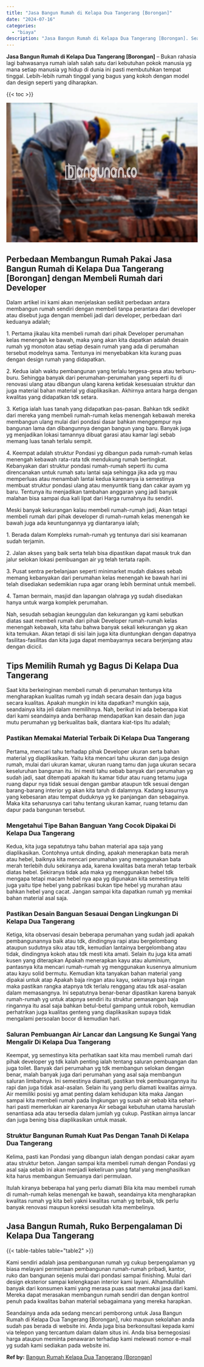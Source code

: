 ```yaml
---
title: "Jasa Bangun Rumah di Kelapa Dua Tangerang [Borongan]"
date: "2024-07-16"
categories: 
  - "biaya"
description: "Jasa Bangun Rumah di Kelapa Dua Tangerang [Borongan]. Seandainya anda ada sedang mencari pemborong untuk Jasa Bangun Rumah di Kelapa Dua Tangerang [Borongan..."
---
```


**Jasa Bangun Rumah di Kelapa Dua Tangerang \[Borongan\]** – Bukan rahasia lagi bahwasanya rumah ialah salah satu dari kebutuhan pokok manusia yg mana setiap manusia yg hidup di dunia ini pasti membutuhkan tempat tinggal. Lebih-lebih rumah tinggal yang bagus yang kokoh dengan model dan design seperti yang diharapkan.

{{< toc >}}

![Jasa Bangun Rumah di Kelapa Dua Tangerang [Borongan]](/images/borong-bangunan-01.png)

## Perbedaan Membangun Rumah Pakai Jasa Bangun Rumah di Kelapa Dua Tangerang \[Borongan\] dengan Membeli Rumah dari Developer

Dalam artikel ini kami akan menjelaskan sedikit perbedaan antara membangun rumah sendiri dengan membeli tanpa perantara dari developer atau disebut juga dengan membeli jadi dari developer, perbedaan dari keduanya adalah;

1\. Pertama jikalau kita membeli rumah dari pihak Developer perumahan kelas menengah ke bawah, maka yang akan kita dapatkan adalah desain rumah yg monoton atau setiap desain rumah yang ada di perumahan tersebut modelnya sama. Tentunya ini menyebabkan kita kurang puas dengan design rumah yang didapatkan.

2\. Kedua ialah waktu pembangunan yang terlalu tergesa-gesa atau terburu-buru. Sehingga banyak dari perumahan-perumahan yang seperti itu di renovasi ulang atau dibangun ulang karena ketidak kesesuaian struktur dan juga material bahan material yg diaplikasikan. Akhirnya antara harga dengan kwalitas yang didapatkan tdk setara.

3\. Ketiga ialah luas tanah yang didapatkan pas-pasan. Bahkan tdk sedikit dari mereka yang membeli rumah-rumah kelas menengah kebawah mereka membangun ulang mulai dari pondasi dasar bahkan menggempur nya bangunan lama dan dibangunnya dengan bangun yang baru. Banyak juga yg menjadikan lokasi tamannya dibuat garasi atau kamar lagi sebab memang luas tanah terlalu sempit.

4\. Keempat adalah struktur Pondasi yg dibangun pada rumah-rumah kelas menengah kebawah rata-rata tdk mendukung rumah bertingkat. Kebanyakan dari struktur pondasi rumah-rumah seperti itu cuma direncanakan untuk rumah satu lantai saja sehingga jika ada yg mau memperluas atau menambah lantai kedua karenanya ia semestinya membuat struktur pondasi ulang atau menyuntik tiang dan cakar ayam yg baru. Tentunya itu menjadikan tambahan anggaran yang jadi banyak malahan bisa sampai dua kali lipat dari Harga rumahnya itu sendiri.

Meski banyak kekurangan kalau membeli rumah-rumah jadi, Akan tetapi membeli rumah dari pihak developer di rumah-rumah kelas menengah ke bawah juga ada keuntungannya yg diantaranya ialah;

1\. Berada dalam Kompleks rumah-rumah yg tentunya dari sisi keamanan sudah terjamin.

2\. Jalan akses yang baik serta telah bisa dipastikan dapat masuk truk dan jalur selokan lokasi pembuangan air yg telah tertata rapih.

3\. Pusat sentra perbelanjaan seperti minimarket mudah diakses sebab memang kebanyakan dari perumahan kelas menengah ke bawah hari ini telah disediakan sedemikian rupa agar orang lebih berminat untuk membeli.

4\. Taman bermain, masjid dan lapangan olahraga yg sudah disediakan hanya untuk warga komplek perumahan.

Nah, sesudah sebagian keunggulan dan kekurangan yg kami sebutkan diatas saat membeli rumah dari pihak Developer rumah-rumah kelas menengah kebawah, kita tahu bahwa banyak sekali kekurangan yg akan kita temukan. Akan tetapi di sisi lain juga kita diuntungkan dengan dapatnya fasilitas-fasilitas dan kita juga dapat membayarnya secara berjenjang atau dengan dicicil.

## Tips Memilih Rumah yg Bagus Di Kelapa Dua Tangerang

Saat kita berkeinginan membeli rumah di perumahan tentunya kita mengharapkan kualitas rumah yg indah secara desain dan juga bagus secara kualitas. Apakah mungkin ini kita dapatkan? mungkin saja, seandainya kita jeli dalam memilihnya. Nah, berikut ini ada beberapa kiat dari kami seandainya anda berharap mendapatkan kan desain dan juga mutu perumahan yg berkualitas baik, diantara kiat-tips Itu adalah;

### Pastikan Memakai Material Terbaik Di Kelapa Dua Tangerang

Pertama, mencari tahu terhadap pihak Developer ukuran serta bahan material yg diaplikasikan. Yaitu kita mencari tahu ukuran dan juga design rumah, mulai dari ukuran kamar, ukuran ruang tamu dan juga ukuran secara keseluruhan bangunan itu. Ini mesti tahu sebab banyak dari perumahan yg sudah jadi, saat ditempati apakah itu kamar tidur atau ruang tetamu juga ruang dapur nya tidak sesuai dengan gambar ataupun tdk sesuai dengan barang-barang interior yg akan kita taruh di dalamnya. Kadang kasurnya yang kebesaran atau tempat duduknya yg ke panjangan dan sebagainya. Maka kita seharusnya cari tahu tentang ukuran kamar, ruang tetamu dan dapur pada bangunan tersebut.

### Mengetahui Tipe Bahan Banguan Yang Cocok Dipakai Di Kelapa Dua Tangerang

Kedua, kita juga sepatutnya tahu bahan material apa saja yang diaplikasikan. Contohnya untuk dinding, apakah menerapkan bata merah atau hebel, baiknya kita mencari perumahan yang menggunakan bata merah terlebih dulu sekiranya ada, karena kwalitas bata merah tetap terbaik diatas hebel. Sekiranya tidak ada maka yg menggunakan hebel tdk mengapa tetapi macam hebel nya apa yg digunakan kita semestinya teliti juga yaitu tipe hebel yang pabrikasi bukan tipe hebel yg murahan atau bahkan hebel yang cacat. Jangan sampai kita dapatkan rumah yg memkai bahan material asal saja.

### Pastikan Desain Banguan Sesauai Dengan Lingkungan Di Kelapa Dua Tangerang

Ketiga, kita observasi desain beberapa perumahan yang sudah jadi apakah pembangunannya baik atau tdk, dindingnya rapi atau bergelombang ataupun sudutnya siku atau tdk, kemudian lantainya bergelombang atau tidak, dindingnya kokoh atau tdk mesti kita amati. Selain itu juga kita amati kusen yang diterapkan Apakah menerapkan kayu atau aluminium, pantasnya kita mencari rumah-rumah yg menggunakan kusennya almunium atau kayu solid bermutu. Kemudian kita tanyakan bahan material yang dipakai untuk atap Apakah baja ringan atau kayu, sekiranya baja ringan maka pastikan rangka atapnya tdk terlalu renggang atau tdk asal-asalan dalam memasangnya. Ini sepatutnya benar-benar dipastikan karena banyak rumah-rumah yg untuk atapnya sendiri itu struktur pemasangan baja ringannya itu asal saja bahkan betul-betul gampang untuk roboh, kemudian perhatrikan juga kualitas genteng yang diaplikasikan supaya tidak mengalami persoalan bocor di kemudian hari.

### Saluran Pembuangan Air Lancar dan Langsung Ke Sungai Yang Mengalir Di Kelapa Dua Tangerang

Keempat, yg semestinya kita perhatikan saat kita mau membeli rumah dari pihak developer yg tdk kalah penting ialah tentang saluran pembuangan dan juga toilet. Banyak dari perumahan yg tdk membangun selokan dengan benar, malah banyak juga dari perumahan yang asal saja membangun saluran limbahnya. Ini semestinya diamati, pastikan trek pembuangannya itu rapi dan juga tidak asal-asalan. Selain itu yang perlu diamati kwalitas airnya. Air memiliki posisi yg amat penting dalam kehidupan kita maka Jangan sampai kita membeli rumah pada lingkungan yg susah air sebab kita sehari-hari pasti memerlukan air karenanya Air sebagai kebutuhan utama haruslah senantiasa ada atau tersedia dalam jumlah yg cukup. Pastikan airnya lancar dan juga bening bisa diaplikasikan untuk masak.

### Struktur Bangunan Rumah Kuat Pas Dengan Tanah Di Kelapa Dua Tangerang

Kelima, pasti kan Pondasi yang dibangun ialah dengan pondasi cakar ayam atau struktur beton. Jangan sampai kita membeli rumah dengan Pondasi yg asal saja sebab ini akan menjadi kekeliruan yang fatal yang menghasilkan kita harus membangun Semuanya dari permulaan.

Itulah kiranya beberapa hal yang perlu diamati Bila kita mau membeli rumah di rumah-rumah kelas menengah ke bawah, seandainya kita mengharapkan kwalitas rumah yg kita beli yakni kwalitas rumah yg terbaik, tdk perlu banyak renovasi maupun koreksi sesudah kita membelinya.

## Jasa Bangun Rumah, Ruko Berpengalaman Di Kelapa Dua Tangerang

{{< table-tables table="table2" >}}

Kami sendiri adalah jasa pembangunan rumah yg cukup berpengalaman yg biasa melayani permintaan pembangunan rumah-rumah pribadi, kantor, ruko dan bangunan sejenis mulai dari pondasi sampai finishing. Mulai dari design eksterior sampai kelengkapan interior kami layani. Alhamdulillah banyak dari konsumen kami yang merasa puas saat memakai jasa dari kami. Mereka dapat merasakan membangun rumah sendiri dan dengan kontrol penuh pada kwalitas bahan material sebagaimana yang mereka harapkan.

Seandainya anda ada sedang mencari pemborong untuk Jasa Bangun Rumah di Kelapa Dua Tangerang \[Borongan\], ruko maupun sekolahan anda sudah pas berada di website ini. Anda juga bisa berkonsultasi kepada kami via telepon yang tercantum dalam dalam situs ini. Anda bisa bernegosiasi harga ataupun meminta penawaran terhadap kami melewati nomor e-mail yg sudah kami sediakan pada website ini.

**Ref by:** [Bangun Rumah Kelapa Dua Tangerang [Borongan]](https://id.wikipedia.org/wiki/Bangun)
